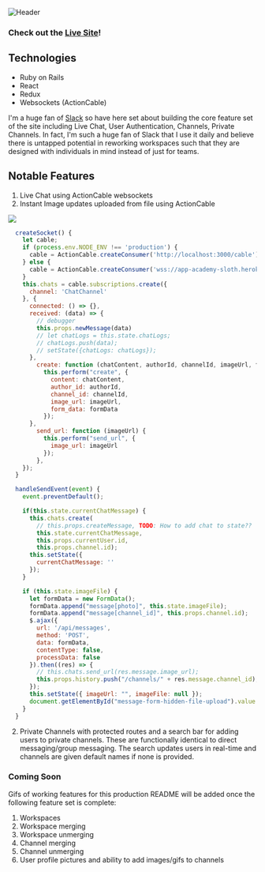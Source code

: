 ![Header](https://i0.wp.com/cdn0.tnwcdn.com/wp-content/blogs.dir/1/files/2016/05/Slack-796x398.jpg?ssl=1)

### Check out the [Live Site](https://app-academy-sloth.herokuapp.com/#/)!

## Technologies

* Ruby on Rails
* React
* Redux
* Websockets (ActionCable)

I'm a huge fan of [Slack](https://slack.com/) so have here set about building the core feature set of the site including Live Chat, User Authentication, Channels, Private Channels. In fact, I'm such a huge fan of Slack that I use it daily and believe there is untapped potential in reworking workspaces such that they are designed with individuals in mind instead of just for teams. 

## Notable Features 

1. Live Chat using ActionCable websockets
2. Instant Image updates uploaded from file using ActionCable 

![](app/assets/images/RealTimeMessagingShowcase.gif)


```javascript
  createSocket() {
    let cable;
    if (process.env.NODE_ENV !== 'production') {
      cable = ActionCable.createConsumer('http://localhost:3000/cable');
    } else {
      cable = ActionCable.createConsumer('wss://app-academy-sloth.herokuapp.com/cable');
    }
    this.chats = cable.subscriptions.create({
      channel: 'ChatChannel'
    }, {
      connected: () => {},
      received: (data) => {
        // debugger
        this.props.newMessage(data)
        // let chatLogs = this.state.chatLogs;
        // chatLogs.push(data);
        // setState({chatLogs: chatLogs});
      },
        create: function (chatContent, authorId, channelId, imageUrl, formData) {
          this.perform("create", {
            content: chatContent,
            author_id: authorId,
            channel_id: channelId,
            image_url: imageUrl,
            form_data: formData
          });
      },
        send_url: function (imageUrl) {
          this.perform("send_url", {
            image_url: imageUrl
          });
        },
    });
  }

  handleSendEvent(event) {
    event.preventDefault();

    if(this.state.currentChatMessage) {
      this.chats.create(
        // this.props.createMessage, TODO: How to add chat to state??
        this.state.currentChatMessage,
        this.props.currentUser.id,
        this.props.channel.id);
      this.setState({
        currentChatMessage: ''
      });
    }

    if (this.state.imageFile) {
      let formData = new FormData();
      formData.append("message[photo]", this.state.imageFile);
      formData.append("message[channel_id]", this.props.channel.id);
      $.ajax({
        url: '/api/messages',
        method: 'POST',
        data: formData,
        contentType: false,
        processData: false
      }).then((res) => {
        // this.chats.send_url(res.message.image_url);
        this.props.history.push("/channels/" + res.message.channel_id); // I'm ashamed of this code
      });
      this.setState({ imageUrl: "", imageFile: null });
      document.getElementById("message-form-hidden-file-upload").value = null;
    }
  }
```



2. Private Channels with protected routes and a search bar for adding users to private channels. These are functionally identical to direct messaging/group messaging. The search updates users in real-time and channels are given default names if none is provided.

### Coming Soon

Gifs of working features for this production README will be added once the following feature set is complete:

1. Workspaces
2. Workspace merging
3. Workspace unmerging
4. Channel merging
5. Channel unmerging
6. User profile pictures and ability to add images/gifs to channels
